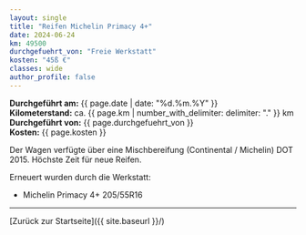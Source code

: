 ```yaml
---
layout: single
title: "Reifen Michelin Primacy 4+"
date: 2024-06-24
km: 49500
durchgefuehrt_von: "Freie Werkstatt"
kosten: "45ß €"
classes: wide
author_profile: false
---
```

**Durchgeführt am:** {{ page.date | date: "%d.%m.%Y" }}  
**Kilometerstand:** ca. {{ page.km | number_with_delimiter: delimiter: "." }} km  
**Durchgeführt von:** {{ page.durchgefuehrt_von }}  
**Kosten:** {{ page.kosten }}

Der Wagen verfügte über eine Mischbereifung (Continental / Michelin) DOT 2015. Höchste Zeit für neue Reifen.

Erneuert wurden durch die Werkstatt:

- Michelin Primacy 4+ 205/55R16

---

[Zurück zur Startseite]({{ site.baseurl }}/)
